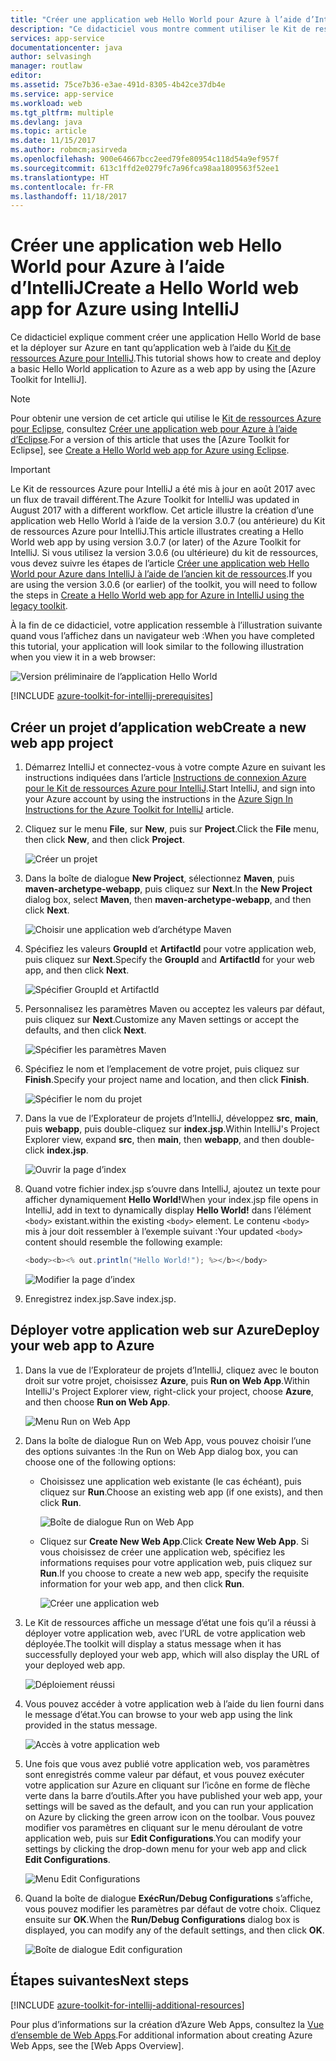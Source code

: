 ```yaml
---
title: "Créer une application web Hello World pour Azure à l’aide d’IntelliJ"
description: "Ce didacticiel vous montre comment utiliser le Kit de ressources Azure pour IntelliJ pour créer une application web Hello World pour Azure."
services: app-service
documentationcenter: java
author: selvasingh
manager: routlaw
editor: 
ms.assetid: 75ce7b36-e3ae-491d-8305-4b42ce37db4e
ms.service: app-service
ms.workload: web
ms.tgt_pltfrm: multiple
ms.devlang: java
ms.topic: article
ms.date: 11/15/2017
ms.author: robmcm;asirveda
ms.openlocfilehash: 900e64667bcc2eed79fe80954c118d54a9ef957f
ms.sourcegitcommit: 613c1ffd2e0279fc7a96fca98aa1809563f52ee1
ms.translationtype: HT
ms.contentlocale: fr-FR
ms.lasthandoff: 11/18/2017
---
```

# <a name="create-a-hello-world-web-app-for-azure-using-intellij"></a><span data-ttu-id="98f77-103">Créer une application web Hello World pour Azure à l’aide d’IntelliJ</span><span class="sxs-lookup"><span data-stu-id="98f77-103">Create a Hello World web app for Azure using IntelliJ</span></span>

<span data-ttu-id="98f77-104">Ce didacticiel explique comment créer une application Hello World de base et la déployer sur Azure en tant qu’application web à l’aide du [Kit de ressources Azure pour IntelliJ].</span><span class="sxs-lookup"><span data-stu-id="98f77-104">This tutorial shows how to create and deploy a basic Hello World application to Azure as a web app by using the [Azure Toolkit for IntelliJ].</span></span>

> [!NOTE]
>
> <span data-ttu-id="98f77-105">Pour obtenir une version de cet article qui utilise le [Kit de ressources Azure pour Eclipse], consultez [Créer une application web pour Azure à l’aide d’Eclipse][eclipse-hello-world].</span><span class="sxs-lookup"><span data-stu-id="98f77-105">For a version of this article that uses the [Azure Toolkit for Eclipse], see [Create a Hello World web app for Azure using Eclipse][eclipse-hello-world].</span></span>
>

> [!IMPORTANT]
> 
> <span data-ttu-id="98f77-106">Le Kit de ressources Azure pour IntelliJ a été mis à jour en août 2017 avec un flux de travail différent.</span><span class="sxs-lookup"><span data-stu-id="98f77-106">The Azure Toolkit for IntelliJ was updated in August 2017 with a different workflow.</span></span> <span data-ttu-id="98f77-107">Cet article illustre la création d’une application web Hello World à l’aide de la version 3.0.7 (ou antérieure) du Kit de ressources Azure pour IntelliJ.</span><span class="sxs-lookup"><span data-stu-id="98f77-107">This article illustrates creating a Hello World web app by using version 3.0.7 (or later) of the Azure Toolkit for IntelliJ.</span></span> <span data-ttu-id="98f77-108">Si vous utilisez la version 3.0.6 (ou ultérieure) du kit de ressources, vous devez suivre les étapes de l’article [Créer une application web Hello World pour Azure dans IntelliJ à l’aide de l’ancien kit de ressources][Legacy Version].</span><span class="sxs-lookup"><span data-stu-id="98f77-108">If you are using the version 3.0.6 (or earlier) of the toolkit, you will need to follow the steps in [Create a Hello World web app for Azure in IntelliJ using the legacy toolkit][Legacy Version].</span></span>
> 

<span data-ttu-id="98f77-109">À la fin de ce didacticiel, votre application ressemble à l’illustration suivante quand vous l’affichez dans un navigateur web :</span><span class="sxs-lookup"><span data-stu-id="98f77-109">When you have completed this tutorial, your application will look similar to the following illustration when you view it in a web browser:</span></span>

![Version préliminaire de l’application Hello World][browse-web-app]

[!INCLUDE [azure-toolkit-for-intellij-prerequisites](../includes/azure-toolkit-for-intellij-prerequisites.md)]

## <a name="create-a-new-web-app-project"></a><span data-ttu-id="98f77-111">Créer un projet d’application web</span><span class="sxs-lookup"><span data-stu-id="98f77-111">Create a new web app project</span></span>

1. <span data-ttu-id="98f77-112">Démarrez IntelliJ et connectez-vous à votre compte Azure en suivant les instructions indiquées dans l’article [Instructions de connexion Azure pour le Kit de ressources Azure pour IntelliJ][intelliJ-sign-in-instructions].</span><span class="sxs-lookup"><span data-stu-id="98f77-112">Start IntelliJ, and sign into your Azure account by using the instructions in the [Azure Sign In Instructions for the Azure Toolkit for IntelliJ][intelliJ-sign-in-instructions] article.</span></span>

1. <span data-ttu-id="98f77-113">Cliquez sur le menu **File**, sur **New**, puis sur **Project**.</span><span class="sxs-lookup"><span data-stu-id="98f77-113">Click the **File** menu, then click **New**, and then click **Project**.</span></span>
   
   ![Créer un projet][file-new-project]

1. <span data-ttu-id="98f77-115">Dans la boîte de dialogue **New Project**, sélectionnez **Maven**, puis **maven-archetype-webapp**, puis cliquez sur **Next**.</span><span class="sxs-lookup"><span data-stu-id="98f77-115">In the **New Project** dialog box, select **Maven**, then **maven-archetype-webapp**, and then click **Next**.</span></span>
   
   ![Choisir une application web d’archétype Maven][maven-archetype-webapp]
   
1. <span data-ttu-id="98f77-117">Spécifiez les valeurs **GroupId** et **ArtifactId** pour votre application web, puis cliquez sur **Next**.</span><span class="sxs-lookup"><span data-stu-id="98f77-117">Specify the **GroupId** and **ArtifactId** for your web app, and then click **Next**.</span></span>
   
   ![Spécifier GroupId et ArtifactId][groupid-and-artifactid]

1. <span data-ttu-id="98f77-119">Personnalisez les paramètres Maven ou acceptez les valeurs par défaut, puis cliquez sur **Next**.</span><span class="sxs-lookup"><span data-stu-id="98f77-119">Customize any Maven settings or accept the defaults, and then click **Next**.</span></span>
   
   ![Spécifier les paramètres Maven][maven-options]

1. <span data-ttu-id="98f77-121">Spécifiez le nom et l’emplacement de votre projet, puis cliquez sur **Finish**.</span><span class="sxs-lookup"><span data-stu-id="98f77-121">Specify your project name and location, and then click **Finish**.</span></span>
   
   ![Spécifier le nom du projet][project-name]

1. <span data-ttu-id="98f77-123">Dans la vue de l’Explorateur de projets d’IntelliJ, développez **src**, **main**, puis **webapp**, puis double-cliquez sur **index.jsp**.</span><span class="sxs-lookup"><span data-stu-id="98f77-123">Within IntelliJ's Project Explorer view, expand **src**, then **main**, then **webapp**, and then double-click **index.jsp**.</span></span>
   
   ![Ouvrir la page d’index][open-index-page]

1. <span data-ttu-id="98f77-125">Quand votre fichier index.jsp s’ouvre dans IntelliJ, ajoutez un texte pour afficher dynamiquement **Hello World!**</span><span class="sxs-lookup"><span data-stu-id="98f77-125">When your index.jsp file opens in IntelliJ, add in text to dynamically display **Hello World!**</span></span> <span data-ttu-id="98f77-126">dans l’élément `<body>` existant.</span><span class="sxs-lookup"><span data-stu-id="98f77-126">within the existing `<body>` element.</span></span> <span data-ttu-id="98f77-127">Le contenu `<body>` mis à jour doit ressembler à l’exemple suivant :</span><span class="sxs-lookup"><span data-stu-id="98f77-127">Your updated `<body>` content should resemble the following example:</span></span>
   
   ```java
   <body><b><% out.println("Hello World!"); %></b></body>
   ``` 

   ![Modifier la page d’index][edit-index-page]

1. <span data-ttu-id="98f77-129">Enregistrez index.jsp.</span><span class="sxs-lookup"><span data-stu-id="98f77-129">Save index.jsp.</span></span>

## <a name="deploy-your-web-app-to-azure"></a><span data-ttu-id="98f77-130">Déployer votre application web sur Azure</span><span class="sxs-lookup"><span data-stu-id="98f77-130">Deploy your web app to Azure</span></span>

1. <span data-ttu-id="98f77-131">Dans la vue de l’Explorateur de projets d’IntelliJ, cliquez avec le bouton droit sur votre projet, choisissez **Azure**, puis **Run on Web App**.</span><span class="sxs-lookup"><span data-stu-id="98f77-131">Within IntelliJ's Project Explorer view, right-click your project, choose **Azure**, and then choose **Run on Web App**.</span></span>
   
   ![Menu Run on Web App][run-on-web-app-menu]

1. <span data-ttu-id="98f77-133">Dans la boîte de dialogue Run on Web App, vous pouvez choisir l’une des options suivantes :</span><span class="sxs-lookup"><span data-stu-id="98f77-133">In the Run on Web App dialog box, you can choose one of the following options:</span></span>

   * <span data-ttu-id="98f77-134">Choisissez une application web existante (le cas échéant), puis cliquez sur **Run**.</span><span class="sxs-lookup"><span data-stu-id="98f77-134">Choose an existing web app (if one exists), and then click **Run**.</span></span>

      ![Boîte de dialogue Run on Web App][run-on-web-app-dialog]

   * <span data-ttu-id="98f77-136">Cliquez sur **Create New Web App**.</span><span class="sxs-lookup"><span data-stu-id="98f77-136">Click **Create New Web App**.</span></span> <span data-ttu-id="98f77-137">Si vous choisissez de créer une application web, spécifiez les informations requises pour votre application web, puis cliquez sur **Run**.</span><span class="sxs-lookup"><span data-stu-id="98f77-137">If you choose to create a new web app, specify the requisite information for your web app, and then click **Run**.</span></span>

      ![Créer une application web][create-new-web-app-dialog]

1. <span data-ttu-id="98f77-139">Le Kit de ressources affiche un message d’état une fois qu’il a réussi à déployer votre application web, avec l’URL de votre application web déployée.</span><span class="sxs-lookup"><span data-stu-id="98f77-139">The toolkit will display a status message when it has successfully deployed your web app, which will also display the URL of your deployed web app.</span></span>

   ![Déploiement réussi][successfully-deployed]

1. <span data-ttu-id="98f77-141">Vous pouvez accéder à votre application web à l’aide du lien fourni dans le message d’état.</span><span class="sxs-lookup"><span data-stu-id="98f77-141">You can browse to your web app using the link provided in the status message.</span></span>

   ![Accès à votre application web][browse-web-app]

1. <span data-ttu-id="98f77-143">Une fois que vous avez publié votre application web, vos paramètres sont enregistrés comme valeur par défaut, et vous pouvez exécuter votre application sur Azure en cliquant sur l’icône en forme de flèche verte dans la barre d’outils.</span><span class="sxs-lookup"><span data-stu-id="98f77-143">After you have published your web app, your settings will be saved as the default, and you can run your application on Azure by clicking the green arrow icon on the toolbar.</span></span> <span data-ttu-id="98f77-144">Vous pouvez modifier vos paramètres en cliquant sur le menu déroulant de votre application web, puis sur **Edit Configurations**.</span><span class="sxs-lookup"><span data-stu-id="98f77-144">You can modify your settings by clicking the drop-down menu for your web app and click **Edit Configurations**.</span></span>

   ![Menu Edit Configurations][edit-configuration-menu]

1. <span data-ttu-id="98f77-146">Quand la boîte de dialogue **ExécRun/Debug Configurations** s’affiche, vous pouvez modifier les paramètres par défaut de votre choix. Cliquez ensuite sur **OK**.</span><span class="sxs-lookup"><span data-stu-id="98f77-146">When the **Run/Debug Configurations** dialog box is displayed, you can modify any of the default settings, and then click **OK**.</span></span>

   ![Boîte de dialogue Edit configuration][edit-configuration-dialog]

## <a name="next-steps"></a><span data-ttu-id="98f77-148">Étapes suivantes</span><span class="sxs-lookup"><span data-stu-id="98f77-148">Next steps</span></span>

[!INCLUDE [azure-toolkit-for-intellij-additional-resources](../includes/azure-toolkit-for-intellij-additional-resources.md)]

<span data-ttu-id="98f77-149">Pour plus d’informations sur la création d’Azure Web Apps, consultez la [Vue d’ensemble de Web Apps].</span><span class="sxs-lookup"><span data-stu-id="98f77-149">For additional information about creating Azure Web Apps, see the [Web Apps Overview].</span></span>

<!-- URL List -->

[Kit de ressources Azure pour IntelliJ]: azure-toolkit-for-intellij.md
[Kit de ressources Azure pour Eclipse]: ../eclipse/azure-toolkit-for-eclipse.md
[eclipse-hello-world]: ../eclipse/azure-toolkit-for-eclipse-create-hello-world-web-app.md
[Vue d’ensemble de Web Apps]: /azure/app-service/app-service-web-overview
[Apache Tomcat]: http://tomcat.apache.org/
[Jetty]: http://www.eclipse.org/jetty/
[Legacy Version]: azure-toolkit-for-intellij-create-hello-world-web-app-legacy-version.md
[intelliJ-sign-in-instructions]: azure-toolkit-for-intellij-sign-in-instructions.md

<!-- IMG List -->

[file-new-project]: ./media/azure-toolkit-for-intellij-create-hello-world-web-app/file-new-project.png
[maven-archetype-webapp]: ./media/azure-toolkit-for-intellij-create-hello-world-web-app/maven-archetype-webapp.png
[groupid-and-artifactid]: ./media/azure-toolkit-for-intellij-create-hello-world-web-app/groupid-and-artifactid.png
[maven-options]: ./media/azure-toolkit-for-intellij-create-hello-world-web-app/maven-options.png
[project-name]: ./media/azure-toolkit-for-intellij-create-hello-world-web-app/project-name.png
[open-index-page]: ./media/azure-toolkit-for-intellij-create-hello-world-web-app/open-index-page.png
[edit-index-page]: ./media/azure-toolkit-for-intellij-create-hello-world-web-app/edit-index-page.png
[run-on-web-app-menu]: ./media/azure-toolkit-for-intellij-create-hello-world-web-app/run-on-web-app-menu.png
[run-on-web-app-dialog]: ./media/azure-toolkit-for-intellij-create-hello-world-web-app/run-on-web-app-dialog.png
[create-new-web-app-dialog]: ./media/azure-toolkit-for-intellij-create-hello-world-web-app/create-new-web-app-dialog.png
[successfully-deployed]: ./media/azure-toolkit-for-intellij-create-hello-world-web-app/successfully-deployed.png
[browse-web-app]: ./media/azure-toolkit-for-intellij-create-hello-world-web-app/browse-web-app.png
[edit-configuration-menu]: ./media/azure-toolkit-for-intellij-create-hello-world-web-app/edit-configuration-menu.png
[edit-configuration-dialog]: ./media/azure-toolkit-for-intellij-create-hello-world-web-app/edit-configuration-dialog.png

